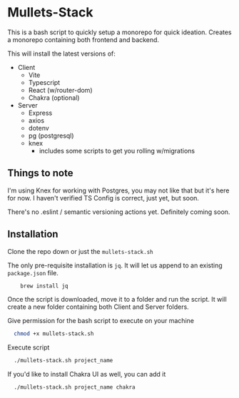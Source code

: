 
# Mullets-Stack

This is a bash script to quickly setup a monorepo for quick ideation. Creates a monorepo containing both frontend and backend.

This will install the latest versions of:

- Client
    - Vite
    - Typescript
    - React (w/router-dom)
    - Chakra (optional)
- Server
    - Express
    - axios
    - dotenv
    - pg (postgresql)
    - knex
        - includes some scripts to get you rolling w/migrations

## Things to note

I'm using Knex for working with Postgres, you may not like that but it's here for now. I haven't verified TS Config is correct, just yet, but soon.

There's no .eslint / semantic versioning actions yet. Definitely coming soon.


## Installation

Clone the repo down or just the `mullets-stack.sh`

The only pre-requisite installation is `jq`. It will let us append to an existing `package.json` file.

```bash
    brew install jq
```

Once the script is downloaded, move it to a folder and run the script. It will create a new folder containing both Client and Server folders.

Give permission for the bash script to execute on your machine
```bash
  chmod +x mullets-stack.sh
```

Execute script
```bash
  ./mullets-stack.sh project_name
```

If you'd like to install Chakra UI as well, you can add it

```bash
  ./mullets-stack.sh project_name chakra
```
